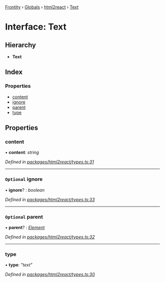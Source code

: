 [Frontity](../README.md) › [Globals](../globals.md) › [html2react](../modules/html2react.md) › [Text](html2react.text.md)

# Interface: Text

## Hierarchy

* **Text**

## Index

### Properties

* [content](html2react.text.md#content)
* [ignore](html2react.text.md#optional-ignore)
* [parent](html2react.text.md#optional-parent)
* [type](html2react.text.md#type)

## Properties

###  content

• **content**: *string*

*Defined in [packages/html2react/types.ts:31](https://github.com/frontity/frontity/blob/8f93b4e4/packages/html2react/types.ts#L31)*

___

### `Optional` ignore

• **ignore**? : *boolean*

*Defined in [packages/html2react/types.ts:33](https://github.com/frontity/frontity/blob/8f93b4e4/packages/html2react/types.ts#L33)*

___

### `Optional` parent

• **parent**? : *[Element](html2react.element.md)*

*Defined in [packages/html2react/types.ts:32](https://github.com/frontity/frontity/blob/8f93b4e4/packages/html2react/types.ts#L32)*

___

###  type

• **type**: *"text"*

*Defined in [packages/html2react/types.ts:30](https://github.com/frontity/frontity/blob/8f93b4e4/packages/html2react/types.ts#L30)*
